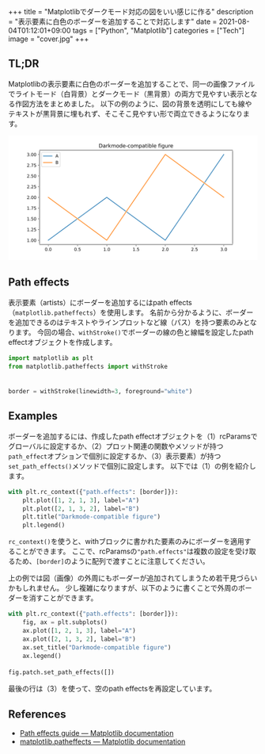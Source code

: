+++
title = "Matplotlibでダークモード対応の図をいい感じに作る"
description = "表示要素に白色のボーダーを追加することで対応します"
date = 2021-08-04T01:12:01+09:00
tags = ["Python", "Matplotlib"]
categories = ["Tech"]
image = "cover.jpg"
+++

## TL;DR

Matplotlibの表示要素に白色のボーダーを追加することで、同一の画像ファイルでライトモード（白背景）とダークモード（黒背景）の両方で見やすい表示となる作図方法をまとめました。
以下の例のように、図の背景を透明にしても線やテキストが黒背景に埋もれず、そこそこ見やすい形で両立できるようになります。

![サイドバーからダークモードを切り替えて表示の違いを確認できます](darkmode-compatible-figure.png)

## Path effects

表示要素（artists）にボーダーを追加するにはpath effects（`matplotlib.patheffects`）を使用します。
名前から分かるように、ボーダーを追加できるのはテキストやラインプロットなど線（パス）を持つ要素のみとなります。
今回の場合、`withStroke()`でボーダーの線の色と線幅を設定したpath effectオブジェクトを作成します。

```python
import matplotlib as plt
from matplotlib.patheffects import withStroke


border = withStroke(linewidth=3, foreground="white")
```

## Examples

ボーダーを追加するには、作成したpath effectオブジェクトを（1）rcParamsでグローバルに設定するか、（2）プロット関連の関数やメソッドが持つ`path_effect`オプションで個別に設定するか、（3）表示要素）が持つ`set_path_effects()`メソッドで個別に設定します。
以下では（1）の例を紹介します。

```python
with plt.rc_context({"path.effects": [border]}):
    plt.plot([1, 2, 1, 3], label="A")
    plt.plot([2, 1, 3, 2], label="B")
    plt.title("Darkmode-compatible figure")
    plt.legend()
```

`rc_context()`を使うと、withブロックに書かれた要素のみにボーダーを適用することができます。
ここで、rcParamsの`"path.effects"`は複数の設定を受け取るため、`[border]`のように配列で渡すことに注意してください。

上の例では図（画像）の外周にもボーダーが追加されてしまうため若干見づらいかもしれません。
少し複雑になりますが、以下のように書くことで外周のボーダーを消すことができます。

```python
with plt.rc_context({"path.effects": [border]}):
    fig, ax = plt.subplots()
    ax.plot([1, 2, 1, 3], label="A")
    ax.plot([2, 1, 3, 2], label="B")
    ax.set_title("Darkmode-compatible figure")
    ax.legend()

fig.patch.set_path_effects([])
```

最後の行は（3）を使って、空のpath effectsを再設定しています。


## References

- [Path effects guide — Matplotlib documentation](https://matplotlib.org/stable/tutorials/advanced/patheffects_guide.html)
- [matplotlib.patheffects — Matplotlib documentation](https://matplotlib.org/stable/api/patheffects_api.html#matplotlib.patheffects.withStroke)
